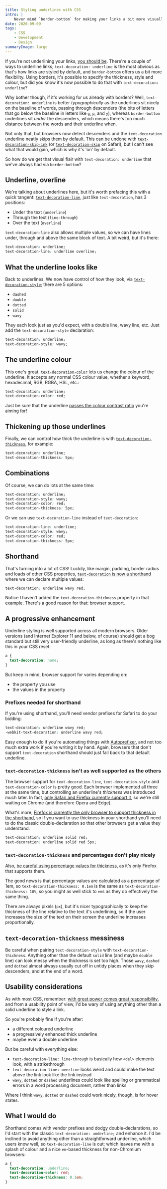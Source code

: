 ```yaml
---
title: Styling underlines with CSS
intro: |
    Never mind `border-bottom` for making your links a bit more visually engaging, here's how to do it properly with `text-decoration`.
date: 2020-09-09
tags:
    - CSS
    - Development
    - Design
summaryImage: large
---
```



If you're not underlining your links, [you should be](/blog/why-you-should-almost-always-underline-your-links). There're a couple of ways to underline links; `text-decoration: underline` is the most obvious as that's how links are styled by default, and `border-bottom` offers us a bit more flexibility. Using borders, it's possible to specify the thickness, style and colour, but did you know it's now possible to do that with `text-decoration: underline`?

Why bother though, if it's working for us already with borders? Well, `text-decoration: underline` is better *typographically* as the underlines sit nicely on the baseline of words, passing through descenders (the bits of letters that go below the baseline in letters like `g`, `p`, and `y`), whereas `border-bottom` underlines sit *under* the descenders, which means there's too much distance between the words and their underline when.

Not only that, but browsers now detect descenders and the `text-decoration` underline neatly skips them by default. This can be undone with [`text-decoration-skip-ink`](https://developer.mozilla.org/en-US/docs/Web/CSS/text-decoration-skip-ink) (or [`text-decoration-skip`](https://developer.mozilla.org/en-US/docs/Web/CSS/text-decoration-skip) on Safari), but I can't see what that would gain, which is why it's 'on' by default.

So how do we get that visual flair with `text-decoration: underline` that we've always had via `border-bottom`?


## Underline, overline

We're talking about underlines here, but it's worth prefacing this with a quick tangent: [`text-decoration-line`](https://developer.mozilla.org/en-US/docs/Web/CSS/text-decoration-line), just like  `text-decoration`, has 3 positions:

- Under the text (`underline`)
- Through the text (`line-through`)
- Over the text (`overline`)

`text-decoration-line` also allows multiple values, so we can have lines under, through and above the same block of text. A bit weird, but it's there:

```css
text-decoration: underline;
text-decoration-line: underline overline;
```


## What the underline looks like

Back to underlines. We now have control of how they look, via [`text-decoration-style`](https://developer.mozilla.org/en-US/docs/Web/CSS/text-decoration-style); there are 5 options:

- `dashed`
- `double`
- `dotted`
- `solid`
- `wavy`

They each look just as you'd expect, with a double line, wavy line, etc. Just add the `text-decoration-style` declaration:

```css
text-decoration: underline;
text-decoration-style: wavy;
```


## The underline colour

This one's great. [`text-decoration-color`](https://developer.mozilla.org/en-US/docs/Web/CSS/text-decoration-color) lets us change the colour of the underline. It accepts any normal CSS colour value, whether a keyword, hexadecimal, RGB, RGBA, HSL, etc.:

```css
text-decoration: underline;
text-decoration-color: red;
```

Just be sure that the underline [passes the colour contrast ratio](https://webaim.org/resources/contrastchecker/) you're aiming for!


## Thickening up those underlines

Finally, we can control how thick the underline is with [`text-decoration-thickness`](https://developer.mozilla.org/en-US/docs/Web/CSS/text-decoration-thickness), for example:

```css
text-decoration: underline;
text-decoration-thickness: 5px;
```


## Combinations

Of course, we can do lots at the same time:

```css
text-decoration: underline;
text-decoration-style: wavy;
text-decoration-color: red;
text-decoration-thickness: 5px;
```

Or we can use `text-decoration-line` instead of `text-decoration`:

```css
text-decoration-line: underline;
text-decoration-style: wavy;
text-decoration-color: red;
text-decoration-thickness: 5px;
```


## Shorthand

That's turning into a lot of CSS! Luckily, like margin, padding, border radius and loads of other CSS properties, [`text-decoration` is now a shorthand](https://caniuse.com/#feat=mdn-css_properties_text-decoration_shorthand) where we can declare multiple values:

```css
text-decoration: underline wavy red;
```

Notice I haven't added the `text-decoration-thickness` property in that example. There's a good reason for that: browser support.


## A progressive enhancement

Underline styling is well supported across all modern browsers. Older versions (and Internet Explorer 11 and below, of course) should get a bog standard but still very user-friendly underline, as long as there's nothing like this in your CSS reset:

```css
a {
  text-decoration: none;
}
```

But keep in mind, browser support for varies depending on:

- the property you use
- the values in the property

### Prefixes needed for shorthand

If you're using shorthand, you'll need vendor prefixes for Safari to do your bidding:

```css
text-decoration: underline wavy red;
-webkit-text-decoration: underline wavy red;
```

Easy enough to do if you're automating things with [Autoprefixer](https://github.com/postcss/autoprefixer), and not too much extra work if you're writing it by hand. Again, browsers that don't support `text-decoration` shorthand should just fall back to that default underline.

### `text-decoration-thickness` isn't as well supported as the others

The browser support for `text-decoration-line`, `text-decoration-style` and `text-decoration-color` is pretty good. Each browser implemented all three at the same time, but controlling an underline's *thickness* was introduced much later. In fact, [only Safari and Firefox currently support it](https://caniuse.com/#search=text-decoration-thickness), so we're still waiting on Chrome (and therefore Opera and Edge).

What's more, [Firefox is currently the *only* browser to support thickness in the shorthand](https://caniuse.com/#feat=mdn-css_properties_text-decoration_text-decoration-thickness), so if you want to use thickness in your shorthand you'll need to do the classic double-declaration so that other browsers get a value they understand:

```css
text-decoration: underline solid red;
text-decoration: underline solid red 5px;
```

### `text-decoration-thickness` and percentages don't play nicely

Also, [be careful using percentage values for thickness](https://caniuse.com/#feat=mdn-css_properties_text-decoration-thickness_percentage), as it's only Firefox that supports them.

The good news is that percentage values are calculated as a percentage of 1em, so `text-decoration-thickness: 0.1em` is the same as `text-decoration-thickness: 10%`, so you might as well stick to `em`s as they do effectively the same thing.

There are always pixels (`px`), but it's nicer typographically to keep the thickness of the line relative to the text it's underlining, so if the user increases the size of the text on their screen the underline increases proportionally.


## `text-decoration-thickness` messiness

Be careful when pairing `text-decoration-style` with `text-decoration-thickness`. Anything other than the default `solid` line (and maybe `double` line) can look messy when the thickness is set too high. Those `wavy`, `dashed` and `dotted` almost always usually cut off in untidy places when they skip descenders, and at the end of a word.


## Usability considerations

As with most CSS, remember: [with great power comes great responsibility](https://en.wikipedia.org/wiki/With_great_power_comes_great_responsibility), and from a usability point of view, I'd be wary of using anything other than a solid underline to style a link.

So you're probably fine if you're after:

- a different coloured underline
- a progressively enhanced thick underline
- maybe even a double underline

But be careful with everything else:

- `text-decoration-line: line-through` is basically how `<del>` elements look, with a strikethrough
- `text-decoration-line: overline` looks weird and could make the text above the link look like the link instead
- `wavy`, `dotted` or `dashed` underlines could look like spelling or grammatical errors in a word processing document, rather than links

Where I think `wavy`, `dotted` or `dashed` could work nicely, though, is for hover states.


## What I would do

Shorthand comes with vendor prefixes and dodgy double-declarations, so I'd start with the classic `text-decoration: underline;` and enhance it. I'd be inclined to avoid anything other than a straightforward underline, which users know well, so `text-decoration-line` is out; which leaves me with a splash of colour and a nice `em`-based thickness for non-Chromium browsers:

```css
a {
  text-decoration: underline;
  text-decoration-color: red;
  text-decoration-thickness: 0.1em;
}
```
